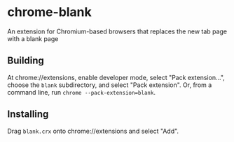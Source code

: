 chrome-blank
============

An extension for Chromium-based browsers that replaces the new tab page with a
blank page

Building
--------

At chrome://extensions, enable developer mode, select "Pack extension...",
choose the `blank` subdirectory, and select "Pack extension". Or, from a command
line, run `chrome --pack-extension=blank`.

Installing
----------

Drag `blank.crx` onto chrome://extensions and select "Add".

